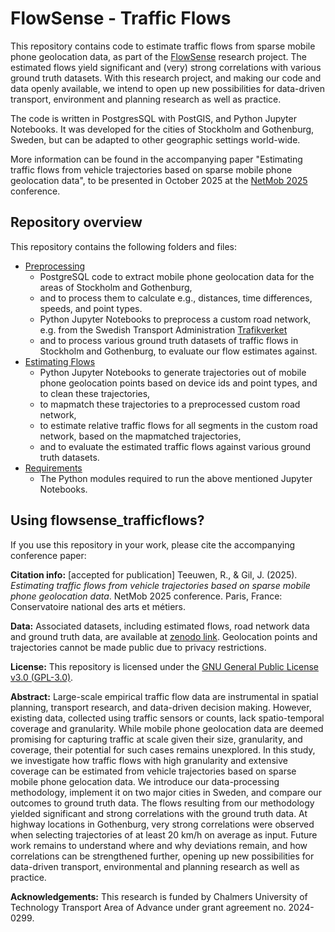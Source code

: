 # FlowSense - Traffic Flows
This repository contains code to estimate traffic flows from sparse mobile phone geolocation data, as part of the [FlowSense](https://research.chalmers.se/en/project/11639) research project. The estimated flows yield significant and (very) strong correlations with various ground truth datasets. With this research project, and making our code and data openly available, we intend to open up new possibilities for data-driven transport, environment and planning research as well as practice. 

The code is written in PostgresSQL with PostGIS, and Python Jupyter Notebooks. It was developed for the cities of Stockholm and Gothenburg, Sweden, but can be adapted to other geographic settings world-wide.

More information can be found in the accompanying paper "Estimating traffic flows from vehicle trajectories based on sparse mobile phone geolocation data", to be presented in October 2025 at the [NetMob 2025](https://netmob.org/www25/) conference. 

## Repository overview
This repository contains the following folders and files:

- [Preprocessing](A_preprocessing)
  - PostgreSQL code to extract mobile phone geolocation data for the areas of Stockholm and Gothenburg,
  - and to process them to calculate e.g., distances, time differences, speeds, and point types.
  - Python Jupyter Notebooks to preprocess a custom road network, e.g. from the Swedish Transport Administration [Trafikverket](https://www.trafikverket.se/)
  - and to process various ground truth datasets of traffic flows in Stockholm and Gothenburg, to evaluate our flow estimates against.
- [Estimating Flows](B_estimating_flows)
  - Python Jupyter Notebooks to generate trajectories out of mobile phone geolocation points based on device ids and point types, and to clean these trajectories,
  - to mapmatch these trajectories to a preprocessed custom road network,
  - to estimate relative traffic flows for all segments in the custom road network, based on the mapmatched trajectories,
  - and to evaluate the estimated traffic flows against various ground truth datasets.
- [Requirements](requirements.txt)
  - The Python modules required to run the above mentioned Jupyter Notebooks. 

## Using flowsense_trafficflows?
If you use this repository in your work, please cite the accompanying conference paper:

**Citation info:** [accepted for publication] Teeuwen, R., & Gil, J. (2025). *Estimating traffic flows from vehicle trajectories based on sparse mobile phone geolocation data*. NetMob 2025 conference. Paris, France: Conservatoire national des arts et métiers.

**Data:** Associated datasets, including estimated flows, road network data and ground truth data, are available at [zenodo link](https://zenodo.org/). Geolocation points and trajectories cannot be made public due to privacy restrictions.

**License:**
This repository is licensed under the [GNU General Public License v3.0 (GPL-3.0)](https://www.gnu.org/licenses/gpl-3.0.html).

**Abstract:** Large-scale empirical traffic flow data are instrumental in spatial planning, transport research, and data-driven decision making. However, existing data, collected using traffic sensors or counts, lack spatio-temporal coverage and granularity. While mobile phone geolocation data are deemed promising for capturing traffic at scale given their size, granularity, and coverage, their potential for such cases remains unexplored. In this study, we investigate how traffic flows with high granularity and extensive coverage can be estimated from vehicle trajectories based on sparse mobile phone gelocation data. We introduce our data-processing methodology, implement it on two major cities in Sweden, and compare our outcomes to ground truth data. The flows resulting from our methodology yielded significant and strong correlations with the ground truth data. At highway locations in Gothenburg, very strong correlations were observed when selecting trajectories of at least 20 km/h on average as input. Future work remains to understand where and why deviations remain, and how correlations can be strengthened further, opening up new possibilities for data-driven transport, environmental and planning research as well as practice.

**Acknowledgements:**
This research is funded by Chalmers University of Technology Transport Area of Advance under grant agreement no. 2024-0299.
